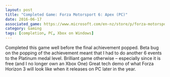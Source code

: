 ```yaml
---
layout: post
title: "Completed Game: Forza Motorsport 6: Apex (PC)"
date: 2016-06-17
associated_game: https://www.microsoft.com/en-nz/store/p/forza-motorsport-6-apex/9nblggh3shm7
category: Gaming
tags: [completion, PC, Xbox on Windows]
---
```


Completed this game well before the final achievement popped.
Beta bug on the popping of the achievement meant that I had to do another 6 events to the Platinum medal level.
Brilliant game otherwise – especially since it is free (and I no longer own an Xbox One)
Great tech demo of what Forza Horizon 3 will look like when it releases on PC later in the year.